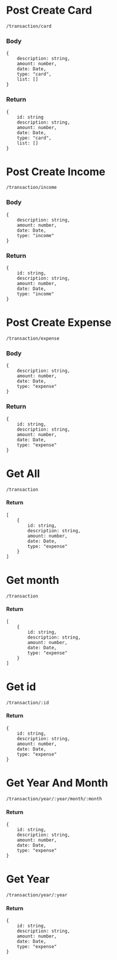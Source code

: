 # Post Create Card

    /transaction/card

### Body 
    {
        description: string,
        amount: number,
        date: Date,
        type: "card",
        list: []
    }
### Return
    {
        id: string
        description: string,
        amount: number,
        date: Date,
        type: "card",
        list: []
    }

# Post Create Income

    /transaction/income

### Body 
    {
        description: string,
        amount: number,
        date: Date,
        type: "income"
    }
### Return
    {
        id: string,
        description: string,
        amount: number,
        date: Date,
        type: "income"
    }

# Post Create Expense

    /transaction/expense

### Body 
    {
        description: string,
        amount: number,
        date: Date,
        type: "expense"
    }
### Return
    {
        id: string,
        description: string,
        amount: number,
        date: Date,
        type: "expense"
    }


# Get All

    /transaction

#### Return
    [
        {
            id: string,
            description: string,
            amount: number,
            date: Date,
            type: "expense"
        }
    ]

# Get month

    /transaction

#### Return
    [
        {
            id: string,
            description: string,
            amount: number,
            date: Date,
            type: "expense"
        }
    ]


# Get id

    /transaction/:id

#### Return
    {
        id: string,
        description: string,
        amount: number,
        date: Date,
        type: "expense"
    }

# Get Year And Month

    /transaction/year/:year/month/:month

#### Return
    {
        id: string,
        description: string,
        amount: number,
        date: Date,
        type: "expense"
    }

# Get Year

    /transaction/year/:year

#### Return
    {
        id: string,
        description: string,
        amount: number,
        date: Date,
        type: "expense"
    }
    


